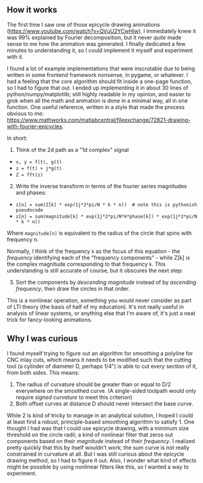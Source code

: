 ## How it works

The first time I saw one of those epicycle drawing animations (https://www.youtube.com/watch?v=QVuU2YCwHjw), I immediately knew it was 99% explained by Fourier decomposition, but it never *quite* made sense to me how the animation was generated. I finally dedicated a few minutes to understanding it, so I could implement it myself and experiment with it.

I found a lot of example implementations that were inscrutable due to being written in some frontend framework nonsense, in pygame, or whatever. I had a feeling that the core algorithm should fit inside a one-page function, so I had to figure that out. I ended up implementing it in about 30 lines of python/numpy/matplotlib; still highly readable in my opinion, and easier to grok when all the math and animation is done in a minimal way, all in one function. One useful reference, written in a style that made the process obvious to me: https://www.mathworks.com/matlabcentral/fileexchange/72821-drawing-with-fourier-epicycles.

In short:

1. Think of the 2d path as a "1d complex" signal

  - `x, y = f(t), g(t)`
  - `z = f(t) + j*g(t)`
  - `Z = fft(z)`
   
2. Write the inverse transform in terms of the fourier series magnitudes and phases:

  - `z[n] = sum(Z[k] * exp(1j*2*pi/N * k * n))  # note this is pythonish pseudocode`
  - `z[n] = sum(magnitude[k] * exp(1j*2*pi/N*k*phase[k]) * exp(1j*2*pi/N * k * n))`

Where `magnitude[n]` is equivalent to the radius of the circle that spins with frequency n.

Normally, I think of the frequency `k` as the focus of this equation - the *frequency* identifying each of the "frequency components" - while Z[k] is the complex magnitude corresponding to that frequency `k`. This understanding is still accurate of course, but it obscures the next step:

3. Sort the components by *descending magnitude* instead of by *ascending frequency*, then draw the circles in that order.

This is a nonlinear operation, something you would never consider as part of LTI theory (the basis of half of my education). It's not really useful in analysis of linear systems, or anything else that I'm aware of, it's just a neat trick for fancy-looking animations.

## Why I was curious
I found myself trying to figure out an algorithm for smoothing a polyline for CNC inlay cuts, which means it needs to be modified such that the cutting tool (a cylinder of diameter D, perhaps 1/4") is able to cut every section of it, from both sides. This means:

1. The radius of curvature should be greater than or equal to D/2 everywhere on the smoothed curve. (A single-sided toolpath would only require *signed curvature* to meet this criterion)
2. Both offset curves at distance D should never intersect the base curve.

While 2 is kind of tricky to manage in an analytical solution, I hoped I could at least find a robust, principle-based smoothing algorithm to satisfy 1. One thought I had was that I could use epicycle drawing, with a minimum size threshold on the circle radii; a kind of nonlinear filter that zeros out components based on their *magnitude* instead of their *frequency*. I realized pretty quickly that this by itself wouldn't work; the sum curve is not really constrained in curvature at all. But I was still curious about the epicycle drawing method, so I had to figure it out. Also, I wonder what kind of effects might be possible by using nonlinear filters like this, so I wanted a way to experiment.
